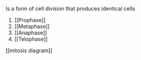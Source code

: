 Is a form of cell division that produces identical cells

1) [[Prophase]]
2) [[Metaphase]]
3) [[Anaphase]]
4) [[Telophase]]

[[mitosis diagram]]